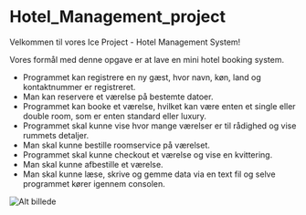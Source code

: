 # Hotel_Management_project

Velkommen til vores Ice Project - Hotel Management System!

Vores formål med denne opgave er at lave en mini hotel booking system.

- Programmet kan registrere en ny gæst, hvor navn, køn, land og kontaktnummer er registreret.
- Man kan reservere et værelse på bestemte datoer.
- Programmet kan booke et værelse, hvilket kan være enten et single eller double room, som er enten standard eller luxury.
- Programmet skal kunne vise hvor mange værelser er til rådighed og vise rummets detaljer.
- Man skal kunne bestille roomservice på værelset.
- Programmet skal kunne checkout et værelse og vise en kvittering.
- Man skal kunne afbestille et værelse.
- Man skal kunne læse, skrive og gemme data via en text fil og selve programmet kører igennem consolen.

![Alt billede](https://i.imgur.com/Pc09iSA.jpg)
